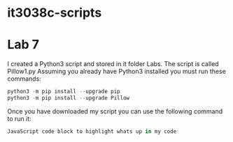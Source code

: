 # it3038c-scripts

Lab 7
========


I created a Python3 script and stored in it folder Labs. The script is called Pillow1.py
Assuming you already have Python3 installed you must run these commands:
```PowerShell
python3 -m pip install --upgrade pip
python3 -m pip install --upgrade Pillow
```
Once you have downloaded my script you can use the following command to run it:
```javascript
JavaScript code block to highlight whats up in my code
